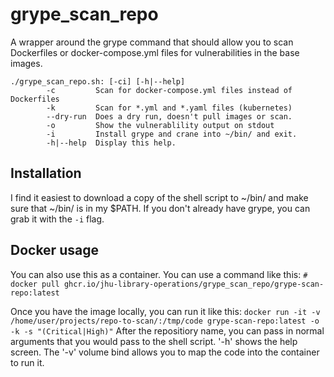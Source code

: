 # grype_scan_repo
A wrapper around the grype command that should allow you to scan Dockerfiles or docker-compose.yml files for vulnerabilities in the base images.


```
./grype_scan_repo.sh: [-ci] [-h|--help]
        -c         Scan for docker-compose.yml files instead of Dockerfiles
        -k         Scan for *.yml and *.yaml files (kubernetes) 
        --dry-run  Does a dry run, doesn't pull images or scan.
        -o         Show the vulnerablility output on stdout
        -i         Install grype and crane into ~/bin/ and exit.
        -h|--help  Display this help.
```

## Installation
I find it easiest to download a copy of the shell script to ~/bin/ and make sure that ~/bin/ is in my $PATH.  If you don't already have grype, you can grab it with the `-i` flag.

## Docker usage
You can also use this as a container.  You can use a command like this:
`# docker pull ghcr.io/jhu-library-operations/grype_scan_repo/grype-scan-repo:latest`

Once you have the image locally, you can run it like this:
`docker run -it -v /home/user/projects/repo-to-scan/:/tmp/code grype-scan-repo:latest -o -k -s "(Critical|High)"`
After the repositiory name, you can pass in normal arguments that you would pass to the shell script.  '-h' shows the help screen.  The '-v' volume bind allows you to map the code into the container to run it.
